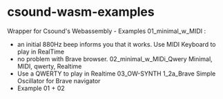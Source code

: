 # csound-wasm-examples
 Wrapper for Csound's Webassembly - Examples
01_minimal_w_MIDI	: 
- an initial 880Hz beep informs you that it works. Use MIDI Keyboard to play in RealTime 
- no problem with Brave browser.
02_minimal_w_MIDi_Qwery	Minimal, MIDI, qwerty, Realtime
- Use a QWERTY to play in Realtime
03_OW-SYNTH 1_2a_Brave	Simple Oscillator for Brave navigator
- Example 01 + 02 

